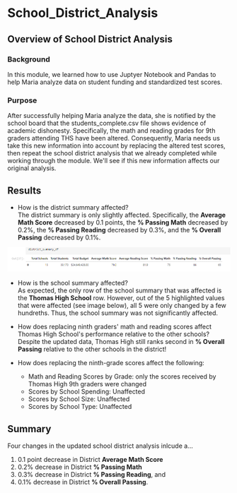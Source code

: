# School_District_Analysis

## Overview of School District Analysis

### Background
In this module, we learned how to use Juptyer Notebook and Pandas to help Maria analyze data on student funding and standardized test scores. 

### Purpose
After successfully helping Maria analyze the data, she is notified by the school board that the students_complete.csv file shows evidence of academic dishonesty. Specifically, the math and reading grades for 9th graders attending THS have been altered. Consequently, Maria needs us take this new information into account by replacing the altered test scores, then repeat the school district analysis that we already completed while working through the module. We'll see if this new information affects our original analysis. 

## Results

- How is the district summary affected? \
The district summary is only slightly affected. Specifically, the **Average Math Score** decreased by 0.1 points, the **% Passing Math** decreased by 0.2%, the **% Passing Reading** decreased by 0.3%, and the **% Overall Passing** decreased by 0.1%.

![alt text](https://github.com/dharlerjr/School_District_Analysis/blob/3cdd3840753af1ba831b1ca70d094bbf01b1101a/Resources/Images/01_District_Summary/new_district_sum.PNG)

- How is the school summary affected? \
As expected, the only row of the school summary that was affected is the **Thomas High School** row. However, out of the 5 highlighted values that were affected (see image below), all 5 were only changed by a few hundreths. Thus, the school summary was not significantly affected. 

- How does replacing ninth graders' math and reading scores affect Thomas High School's performance relative to the other schools? \
Despite the updated data, Thomas High still ranks second in **% Overall Passing** relative to the other schools in the district!

- How does replacing the ninth-grade scores affect the following:
    - Math and Reading Scores by Grade: only the scores received by Thomas High 9th graders were changed
    - Scores by School Spending: Unaffected
    - Scores by School Size: Unaffected
    - Scores by School Type: Unaffected


## Summary
Four changes in the updated school district analysis inlcude a...
1. 0.1 point decrease in District **Average Math Score**
2. 0.2% decrease in District **% Passing Math**
3. 0.3% decrease in District **% Passing Reading**, and
4. 0.1% decrease in District **% Overall Passing**.
